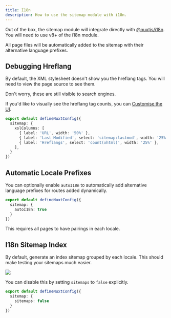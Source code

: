```yaml
---
title: I18n
description: How to use the sitemap module with i18n.
---
```


Out of the box, the sitemap module will integrate directly with [@nuxtjs/i18n](https://v8.i18n.nuxtjs.org/).
You will need to use v8+ of the i18n module.

All page files will be automatically added to the sitemap with their alternative language prefixes.

## Debugging Hreflang

By default, the XML stylesheet doesn't show you the hreflang tags. You will need to view the page source to see them.

Don't worry, these are still visible to search engines.

If you'd like to visually see the hreflang tag counts, you can [Customise the UI](/sitemap/guides/customising-ui).

```ts
export default defineNuxtConfig({
  sitemap: {
    xslColumns: [
      { label: 'URL', width: '50%' },
      { label: 'Last Modified', select: 'sitemap:lastmod', width: '25%' },
      { label: 'Hreflangs', select: 'count(xhtml)', width: '25%' },
    ],
  }
})
```

## Automatic Locale Prefixes

You can optionally enable `autoI18n`
to automatically add alternative language prefixes for routes added dynamically.

```ts
export default defineNuxtConfig({
  sitemap: {
    autoI18n: true
  }
})
```

This requires all pages to have pairings in each locale.


## I18n Sitemap Index

By default, generate an index sitemap grouped by each locale. This should make testing your sitemaps much easier.

<img src="https://github.com/harlan-zw/nuxt-simple-sitemap/assets/5326365/04d73172-bb43-4e04-a8ca-dca06aad84e4">

You can disable this by setting `sitemaps` to `false` explicitly.

```ts
export default defineNuxtConfig({
  sitemap: {
    sitemaps: false
  }
})
```
